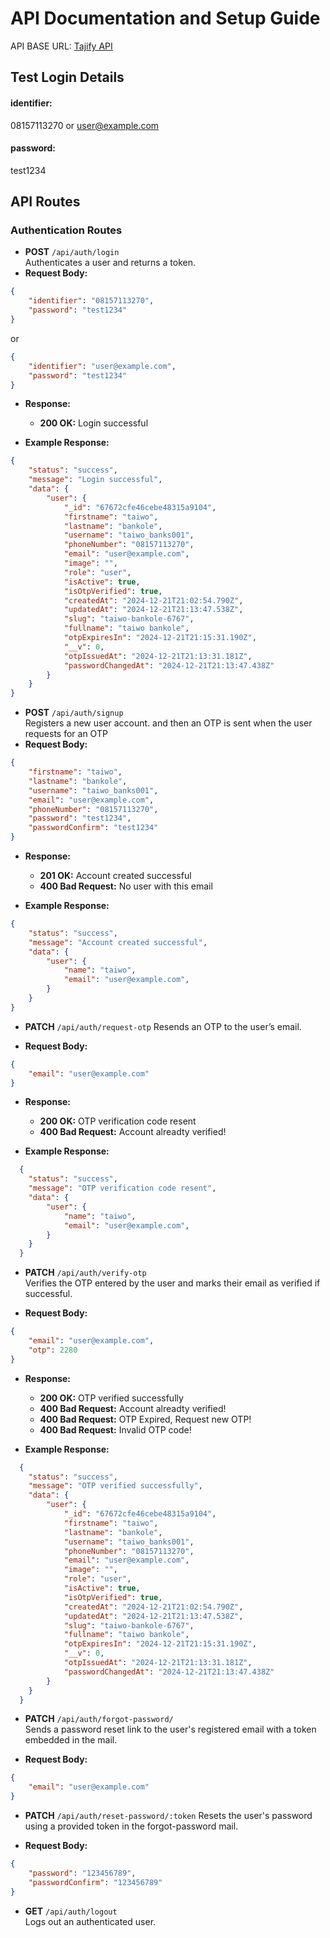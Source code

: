 # API Documentation and Setup Guide

API BASE URL:
[Tajify API](https://api-tajify-production.up.railway.app)


## Test Login Details

#### identifier:
08157113270 or user@example.com

#### password:
test1234


## API Routes

### Authentication Routes

-   **POST** `/api/auth/login`  
    Authenticates a user and returns a token.
-   **Request Body:**

```json
{
	"identifier": "08157113270",
	"password": "test1234"
}
```
or
```json
{
	"identifier": "user@example.com",
	"password": "test1234"
}
```

-   **Response:**

    -   **200 OK:** Login successful

-   **Example Response:**
```json
{
	"status": "success",
	"message": "Login successful",
	"data": {
		"user": {
            "_id": "67672cfe46cebe48315a9104",
            "firstname": "taiwo",
            "lastname": "bankole",
            "username": "taiwo_banks001",
            "phoneNumber": "08157113270",
            "email": "user@example.com",
            "image": "",
            "role": "user",
            "isActive": true,
            "isOtpVerified": true,
            "createdAt": "2024-12-21T21:02:54.790Z",
            "updatedAt": "2024-12-21T21:13:47.538Z",
            "slug": "taiwo-bankole-6767",
            "fullname": "taiwo bankole",
            "otpExpiresIn": "2024-12-21T21:15:31.190Z",
            "__v": 0,
            "otpIssuedAt": "2024-12-21T21:13:31.181Z",
            "passwordChangedAt": "2024-12-21T21:13:47.438Z"
        }
	}
}
```


-   **POST** `/api/auth/signup`  
    Registers a new user account. and then an OTP is sent when the user requests for an OTP
-   **Request Body:**

```json
{
	"firstname": "taiwo",
	"lastname": "bankole",
	"username": "taiwo_banks001",
	"email": "user@example.com",
	"phoneNumber": "08157113270",
	"password": "test1234",
	"passwordConfirm": "test1234"
}
```

-   **Response:**
    -   **201 OK:** Account created successful
    -   **400 Bad Request:** No user with this email

-   **Example Response:**
```json
{
	"status": "success",
	"message": "Account created successful",
	"data": {
        "user": {
            "name": "taiwo",
            "email": "user@example.com",
        }
    }
}
```


-   **PATCH** `/api/auth/request-otp`
    Resends an OTP to the user’s email.

-   **Request Body:**
```json
{
	"email": "user@example.com"
}
```

-   **Response:**
    -   **200 OK:** OTP verification code resent
    -   **400 Bad Request:** Account alreadty verified!

-   **Example Response:**
```json
  {
    "status": "success",
    "message": "OTP verification code resent",
    "data": {
        "user": {
            "name": "taiwo",
            "email": "user@example.com",
        }
    }
  }
```


-   **PATCH** `/api/auth/verify-otp`  
    Verifies the OTP entered by the user and marks their email as verified if successful.

-   **Request Body:**
```json
{
	"email": "user@example.com",
	"otp": 2280
}
```

-   **Response:**
    -   **200 OK:** OTP verified successfully
    -   **400 Bad Request:** Account alreadty verified!
    -   **400 Bad Request:** OTP Expired, Request new OTP!
    -   **400 Bad Request:** Invalid OTP code!

-   **Example Response:**
```json
  {
    "status": "success",
    "message": "OTP verified successfully",
    "data": {
        "user": {
            "_id": "67672cfe46cebe48315a9104",
            "firstname": "taiwo",
            "lastname": "bankole",
            "username": "taiwo_banks001",
            "phoneNumber": "08157113270",
            "email": "user@example.com",
            "image": "",
            "role": "user",
            "isActive": true,
            "isOtpVerified": true,
            "createdAt": "2024-12-21T21:02:54.790Z",
            "updatedAt": "2024-12-21T21:13:47.538Z",
            "slug": "taiwo-bankole-6767",
            "fullname": "taiwo bankole",
            "otpExpiresIn": "2024-12-21T21:15:31.190Z",
            "__v": 0,
            "otpIssuedAt": "2024-12-21T21:13:31.181Z",
            "passwordChangedAt": "2024-12-21T21:13:47.438Z"
        }
    }
  }
```


-   **PATCH** `/api/auth/forgot-password/`  
    Sends a password reset link to the user's registered email with a token embedded in the mail.

-   **Request Body:**
```json
{
	"email": "user@example.com"
}
```


-   **PATCH** `/api/auth/reset-password/:token`
    Resets the user's password using a provided token in the forgot-password mail.

-   **Request Body:**
```json
{
	"password": "123456789",
	"passwordConfirm": "123456789"
}
```


-   **GET** `/api/auth/logout`  
    Logs out an authenticated user.


<!--

### Categories Routes (Categories Management)

- **GET** `api/v1/categories`
  Lists all categories with a count of associated events (paginated).

- **POST** `api/v1/categories`
  Creates a new category.

- **POST** `api/v1/categories/{categoryId}`
  Updates an existing category.

- **PATCH** `api/v1/categories/{categoryId}/toggle-status`
  Toggles the status (enabled/disabled) of a category.

- **DELETE** `api/v1/categories/{categoryId}`
  Deletes a category.

### Events Routes (Events Management)

- **GET** `api/v1/events`
  Lists all events with optional search and filtering.

- **POST** `api/v1/events`
   Creates a new event.

  - **POST** `api/v1/events/overview`
    Validates event overview details. (When a user clicks on save and continue but it doesn't submit the form)

  - **POST** `api/v1/events/gallery`
    Validates gallery images for an event. (When a user clicks on save and continue but it doesn't submit the form)

  - **POST** `api/v1/events/tickets`
     Validates tickets associated with an event. (When a user clicks on save and continue but it doesn't submit the form)

    **Example Request**:

    ```json
    POST /api/v1/events
    {
    "user_id": 1,
    "category_id": 2,
    "event_name": "Tech Conference 2024",
    "event_description": "A conference for tech enthusiasts, developers, and entrepreneurs to network and learn about the latest trends in technology.",
    "status": "Pending",
    "featured": true,
    "price": 99.99,
    "event_type": "physical",
    "event_location": "Tech Arena, Downtown City",
    "start_date": "2024-12-01",
    "start_date_time": "09:00:00",
    "end_date": "2024-12-01",
    "end_date_time": "18:00:00",
    "cover_photo": "path_to_cover_photo.jpg",
    "event_image": "path_to_event_image.jpg",
    "tickets": [
    {
    "ticket_category": "Single Ticket",
    "ticket_type": "paid",
    "ticket_name": "General Admission",
    "ticket_description": "General access to all sessions and workshops.",
    "ticket_stock": "Limited Stock",
    "ticket_quantity": 500,
    "ticket_price": 99.99,
    "ticket_purchase_limit": 5,
    "transfers_fees_to_guest": false,
    "group_size": null
    },
    {
    "ticket_category": "Group Ticket",
    "ticket_type": "paid",
    "ticket_name": "VIP Group Package",
    "ticket_description": "VIP access with additional perks, including a meet-and-greet with the speakers.",
    "ticket_stock": "Limited Stock",
    "ticket_quantity": 100,
    "ticket_price": 499.99,
    "ticket_purchase_limit": 10,
    "transfers_fees_to_guest": true,
    "group_size": 5
    }]
    }
    ```

- **PUT** `api/v1/events/{eventId}/update-details`
  Updates event overview details of a particular event.

- **POST** `api/v1/events/{eventId}/update-gallery`
  Updates event gallery images of a particular event.

- **PUT** `api/v1/events/{eventId}/update-tickets`
  Updates tickets associated with an event.

- **GET** `api/v1/events/{eventId}/tickets`
  Retrieves all tickets associated with a specific event.

- **DELETE** `api/v1/events/{eventId}/tickets/{ticketId}`
  Deletes a specific ticket from an event.

- **DELETE** `api/v1/events/{eventId}`
  Deletes an event and all resources attributed to it.

---

## Testing

### Testing with Postman

1. **Import API Documentation**
   Use this README or individual API routes in Postman to organize and test each endpoint.

2. **Environment Setup**
   Use Postman environment variables for `base_url`, `access_token`, etc., to simplify testing.

3. **Testing Image Uploads**
   For image fields (e.g., `cover_photo`, `event_image`), set `form-data` in Postman with the `file` data type for uploads.

4. **Pagination**
   Append `page` query parameters as needed:

   ```http
   GET /api/categories?page=2
   ```

---

## Example Request Bodies

### Category Creation

```json
{
  "category_name": "Music",
  "image": "image_url"
}
```

### Event Overview Updating

```json
{
  "user_id": 1,
  "category_id": 2,
  "event_name": "Concert 2024",
  "event_description": "An amazing music concert!",
  "status": "Pending",
  "featured": false,
  "price": 150.0,
  "event_type": "physical",
  "event_location": "New York",
  "start_date": "2024-12-25",
  "start_date_time": "19:00:00",
  "end_date": "2024-12-26",
  "end_date_time": "02:00:00"
}
```

### Ticket Updating

```json
{
  "event_id": 1,
  "ticket_category": "Single Ticket",
  "ticket_type": "paid",
  "ticket_name": "General Admission",
  "ticket_description": "Access to all areas.",
  "ticket_stock": "Limited Stock",
  "ticket_quantity": 100,
  "ticket_price": 50.0,
  "ticket_purchase_limit": 5,
  "transfers_fees_to_guest": true,
  "group_size": null
}
```

---

### Notifications Route

- **POST** `api/v1/notification-mail`
  Sends an email notification to specified users.

### Users/Organizers Management Routes

- **PUT** `api/v1/user/{id}/toggle-feature`
  Toggles the featured for a user by their ID.

  **PUT | PATCH** `api/v1/user/{id}`
  The admin is able to edit users/organizers details by their ID.

- **GET | HEAD** `api/v1/users`
  Retrieves a list of all users.

- **POST** `api/v1/users`
  Creates a new user.
  Users can be filtered by the following `active, kyc_verified, phone_verified, email_unverified, banned `.
  example : `/api/v1/users?filter=phone_verified`

- **GET | HEAD** `api/v1/users/{user}`
  Retrieves details for a specific user by their ID. and shows all relationships associated with the user

### Payment Integration/ticket checkout action

#### 1. Create Order and Initiate Payment

Initiates an order for a specific ticket and redirects the user to Paystack for payment.

- **POST** `/api/v1/order/{ticketId}/checkout`
- **Parameters**:
  - **Path Parameter**:
    - `ticketId` (integer, required): The ID of the ticket the user wants to purchase.
  - **Body Parameters** (JSON):
    - `ticket_quantity` (integer, required): Quantity of tickets to order.
    - `first_name` (string, required): Customer's first name.
    - `last_name` (string, required): Customer's last name.
    - `email` (string, required): Customer's email.
    - `confirm_email` (required and it should be same as the email),
    - `phone_number` (string, required): Customer's phone number.
    - `send_to_different_email` (boolean, optional): Whether to send the ticket to a different email.
    - `attendee_first_name`, `attendee_last_name`, `attendee_email`, `attendee_confirm_email`(same as the attendee_email) (required if `send_to_different_email` is `true` or `1`): Attendee's details.
- **Example Request**:

      ```json
      POST /api/order/123/checkout
      {
        "ticket_quantity": 2,
        "first_name": "John",
        "last_name": "Doe",
        "email": "john.doe@example.com",
        "phone_number": "1234567890",
        "send_to_different_email": true,
        "attendee_first_name": "Jane",
        "attendee_last_name": "Smith",
        "attendee_email": "jane.smith@example.com"
      }
      ```

- **Response**:

  ```json
  {
    "payment_url": "https://paystack.com/pay/xxxxxx"
  }
  ```

#### 2. Handle Payment Callback

Receives the payment status from Paystack and updates the order’s payment and status fields.

- **URL**: `/api/v1/payment/callback`
- **Method**: `GET`
- **Query Parameters**:

  - `reference` (string, required): The unique reference for the transaction provided by Paystack(automatically/manually).
    the ticket order_code is same as the reference `?reference=xxxxxxxx`

- **Description**: After payment on Paystack, this endpoint verifies the payment and updates the order’s `payment_status` and `status` fields:

  - If `status` is `paid`, the `status` is updated to `active`.
  - If `status` is `pending`, the `status` is updated to `pending`.
  - If `status` is `refunded`, the `status` is updated to `canceled`.

  It is very necessary for this endpoint to be used so as to send the Individual a ticket via mail

- **Example Request**:

  ```plaintext
  GET /api/payment/callback?reference=unique-reference-code
  ```

- **Response**:

  - **200 OK**: Your Ticket has been sent to you via the email provided.
  - **400 Bad Request**: Unable to verify transaction.

---

### Orders Management

- **GET | HEAD** `api/v1/orders`
  Retrieves a list of all orders.

- **GET | HEAD** `api/v1/orders/{order}`
  Retrieves details for a specific order by their ID.

---

### Withdrawals, Deposits, Balances Addition and Subtraction

#### 1. **Request Withdrawal**

- **Endpoint:** `/api/v1/user/request/withdrawal`
- **Method:** `POST`
- **Description:** Allows a user to initiate a withdrawal request. The requested amount will be pending approval from an admin.
- **Request Body Parameters:**
- `amount` (required): The amount the user wants to withdraw (must be greater than 1000 naira and less than the available balance).
- `password` (required): Authenticated user password
- **Example Request:**

  ```json
  {
    "amount": 1500,
    "password": "password" //For confirmation
  }
  ```

#### 2. **Approve Withdrawal (Admin Only)**

- **Endpoint:** `/api/v1/admin/approve/{transactionId}/withdrawal`
- **Method:** `POST`
- **Description:** Allows an admin to approve a withdrawal request, creating a transfer recipient and initiating the Paystack transfer.
- **URL Parameters:**
- transactionId` (required): The ID of the withdrawal transaction to be approved.
- **Example Usage:** `/api/v1/admin/approve/12345/withdrawal`

#### 3. **Reject Withdrawal (Admin Only)**

- **Endpoint:** `/api/v1/admin/reject/{transactionId}/withdrawal`
- **Method:** `POST`
- **Description:** Allows an admin to reject a withdrawal request. The transaction status will be updated to rejected, and the user will be notified with a remark whenever there check their transaction history.
- **URL Parameters:**
- `transactionId` (required): The ID of the withdrawal transaction to be rejected.
- **Example Usage:** `/api/v1/admin/reject/12345/withdrawal`

#### 4. **Handle Transfer Callback**

- **Endpoint:** `/api/v1/transfer/callback`
- **Method:** `GET`
- **Description:** Callback URL for Paystack to notify the application of the final status of a transfer. This endpoint will update the transaction status based on the transfer outcome.
- **Notes:** Paystack will send a `GET` request to this endpoint with details about the transfer status.

#### 5. **Add to user Balance**

- **Endpoint:** `/api/v1/users/{userId}/add-balance`
- **Method:** `POST`
- **Description:** This is the endpoint to be called if a user balance is about to be added.
- **URL Parameters**:
- `{userId}`: The unique ID of the user whose Balance you want to Add.

#### 6. **Subtract user Balance**

- **Endpoint:** `/api/v1/users/{userId}/subtract-balance`
- **Method:** `POST`
- **Description:** This is the endpoint to be called if a user balance is about to be subtracted.
- **URL Parameters** :
- `{userId}`: The unique ID of the user whose Balance you want to Subtract.

---

# API Endpoints - Admin Panel

This section covers the API routes that allow the admin to view transactions, deposits, and withdrawals for a particular user. The routes include filtering, searching by transaction reference, and date ranges.

### 1. **Get All Transactions for a Specific User**

- **Endpoint**: `GET /api/v1/users/{userId}/transactions`
- **Description**: Retrieve all transactions for a specific user.
- **URL Parameters**:
- `{userId}`: The unique ID of the user whose transactions you want to retrieve.

### 2. **Filter Transactions for a Specific User**

- **Endpoint**: `GET /api/v1/users/{userId}/transactions?transaction_reference={reference}&type={type}&remark={remark}&start_date={start_date}&end_date={end_date}`
- **Description**: Retrieve transactions for a specific user with various filters.
- **URL Parameters**:
  - `{userId}`: The unique ID of the user.
  - `transaction_reference`: Optional, filter by transaction reference (e.g., `a98a88fb-da1d-4f93-9304-1a977669b0df`).
  - `type`: Optional, filter by transaction type (`deposit` or `transfer`).
  - `remark`: Optional, filter by a specific remark (e.g., `Balance added by admin`).
  - `start_date`: Optional, filter transactions from a start date (e.g., `2024-01-01`).
  - `end_date`: Optional, filter transactions up to an end date (e.g., `2024-11-01`).

### 3. **Get a Specific Transaction by ID**

- **Endpoint**: `GET /api/v1/users/{userId}/transactions/{transactionId}`
- **Description**: Retrieve a specific transaction by its ID for a user.
- **URL Parameters**:
  - `{userId}`: The unique ID of the user.
  - `{transactionId}`: The unique ID of the transaction.

### 4. **Get All Deposits for a Specific User**

- **Endpoint**: `GET /api/v1/users/{userId}/deposits`
- **Description**: Retrieve all deposit transactions for a specific user.
- **URL Parameters**:
  - `{userId}`: The unique ID of the user.

### 5. **Get Deposit Counts for a Specific User**

- **Endpoint**: `GET /api/v1/users/{userId}/deposits/get-deposit-counts`
- **Description**: Retrieve the count of deposit transactions for a specific user.
- **URL Parameters**:
  - `{userId}`: The unique ID of the user.

### 6. **Filter Deposits for a Specific User**

- **Endpoint**: `GET /api/v1/users/{userId}/deposits?status={status}&start_date={start_date}&end_date={end_date}`
- **Description**: Retrieve deposits for a specific user with status and date filters.
- **URL Parameters**:
  - `{userId}`: The unique ID of the user.
  - `status`: Optional, filter by deposit status (`pending`, `completed`, etc.).
  - `start_date`: Optional, filter deposits from a start date (e.g., `2024-11-10`).
  - `end_date`: Optional, filter deposits up to an end date (e.g., `2024-11-11`).

### 7. **Get All Withdrawals for a Specific User**

- **Endpoint**: `GET /api/v1/users/{userId}/withdrawals`
- **Description**: Retrieve all withdrawal transactions for a specific user.
- **URL Parameters**:
  - `{userId}`: The unique ID of the user.

### 8. **Get Withdrawal Counts for a Specific User**

- **Endpoint**: `GET /api/v1/users/{userId}/withdrawals/get-withdrawal-counts`
- **Description**: Retrieve the count of withdrawal transactions for a specific user.
- **URL Parameters**:
  - `{userId}`: The unique ID of the user.

### 9. **Filter Withdrawals for a Specific User**

- **Endpoint**: `GET /api/v1/users/{userId}/withdrawals?status={status}`
- **Description**: Retrieve withdrawals for a specific user, filtered by status (e.g., `pending`, `approved`, `rejected`).
- **URL Parameters**:
  - `{userId}`: The unique ID of the user.
  - `status`: Optional, filter by withdrawal status (`pending`, `approved`, `rejected`)

#### **Ticket Verification**

- **Endpoint:** `/api/v1/ticket/verify`
- **Method:** `POST`
- **Description:** Allows a vendors to verify attendees Ticket.
- **Request Body Parameters:**
- `order_code` (required): The the order_code generated after purchase, which is also embedded with the QRcode.
- **Example Request:**

  ```json
  {
    "order_code": "YEC4YCZXW4"
  }
  ```

---

## Profile Management API Endpoints

#### 1. **View Profile**

- **Route**: `GET api/v1/profile`
- **Description**: Fetch the authenticated user's profile information.
- **Response**:
  ```json
  {
    "id": 1,
    "role": "admin|vendor|user",
    "username": "johndoe",
    "email": "johndoe@example.com",
    "first_name": "John",
    "last_name": "Doe",
    "phone_number": "+123456789",
    "address": "123 Street Name",
    "city": "City",
    "state": "State",
    "country": "Country",
    "profile_image": "profile_image_url",
    "created_at": "2024-01-01T00:00:00Z",
    "updated_at": "2024-01-01T00:00:00Z"
  }
  ```

#### 2. **Update Personal Information**

- **Route**: `PUT api/v1/profile/personal-info`
- **Description**: Update the user's personal information such as name.
- **Request Body**:
  ```json
  {
    "first_name": "John",
    "last_name": "Doe",
    "username": "John1235r764t7",
    "email": "test@email.com",
    "phone_number": "+22434536"
  }
  ```

#### 3. **Update Contact Information**

- **Route**: `PUT api/v1/profile/contact-info`
- **Description**: Update the user's contact details such as address and phone number.
- **Request Body**: All fields are nullable
  ```json
  {
    "address": "123 Street Name",
    "city": "City",
    "state": "State",
    "zipcode": "12345",
    "country": "Country"
  }
  ```

#### 4. **Update Password**

- **Route**: `PUT api/v1/profile/password-update`
- **Description**: Update the user's password.
- **Request Body**:
  ```json
  {
    "current_password": "current_password",
    "new_password": "new_password",
    "new_password_confirmation": "new_password"
  }
  ```

#### 5. **Update Profile Picture**

- **Route**: `POST api/v1/profile/profile-picture-update`
- **Description**: Upload or update the user's profile picture.
- **Request Body** (Multipart/Form-Data):
  ```
  profile_image: [file]
  ```
- **Response**: Brings the image url
  ```json
  {
    "success": true,
    "message": "Profile picture updated successfully",
    "profile_image_url": "new_image_url"
  }
  ```

## GLOBAL SEARCH For vendors

- **Route**: `GET api/v1/search` || `GET api/v1/search?query=`
- **Description**: Fetch results for searches.
- **Response**:
  ```json
  {
    "query": "word"
  }
  ```

---

## Retrieve transaction for authenticated vendors

- **Route**: `GET api/v1/transactions` || `GET api/v1/transactions?search=`
- **Description**: Fetch transactions.

- **Route**: `GET api/v1/transactions/{transactionId}`
- **Description**: Fetch a particular transaction using the `{transactionId}`.

---

## Retrieve various categories of events on the landing page

- **Route**: `GET api/v1/featured-events`
- **Description**: Fetch featured events.

- **Route**: `GET /event/{eventId}/view`
- **Description**: Fetch details of a specific event and increment its view count.
- **Parameters**:
  - `eventId` (path): The ID of the event to view.
- **Response**:
  - **200 OK**: Event details including related tickets and gallery.
  - **404 Not Found**: Event does not exist.
- **Route**: `GET /event/popular`
- **Description**: Retrieve a list of the most popular events based on view count.
- **Response**:

  - **200 OK**: A list of popular events sorted by views in descending order.

- **Route**: `GET /event/free`
- **Description**: Fetch events that have free tickets available.
- **Response**:
  - **200 OK**: A list of events containing at least one free ticket.
  - **204 No Content**: No free events available.

### **Support Ticket API Documentation**

- **Route**: `GET /support-tickets`

  - **Description**: Fetch a paginated list of all support tickets.
    - Admins can view all tickets.
    - Vendors or regular users see only their own tickets.
  - **Response**:
    - **200 OK**: A paginated list of support tickets, including subject, priority, status, and last reply details.
  - **Example Response**:
    ```json
    {
      "data": [
        {
          "id": 1,
          "subject": "Login Issue",
          "priority": "High",
          "status": "Open",
          "last_message": "Your issue has been resolved.",
          "last_reply_date": "2 hours ago"
        }
      ],
      "current_page": 1,
      "last_page": 3,
      "total": 25
    }
    ```

- **Route**: `GET /support-tickets/{ticketId}`

  - **Description**: Fetch details of a specific support ticket, including its message history and attachments.
  - **Parameters**:
    - `ticketId` (path): The ID of the ticket to view.
  - **Response**:
    - **200 OK**: Ticket details, including subject, priority, status, and replies.
    - **404 Not Found**: Ticket does not exist.

- **Route**: `POST /support-tickets`

  - **Description**: Create a new support ticket.
  - **Request Body**:
    - `subject` (required, string): The subject of the ticket.
    - `message` (required, string): The initial message or description of the issue.
    - `priority` (required, string): The priority level of the ticket (e.g., "High", "Medium", "Low").
    - `attachment`(optional)(bulk insertion too)
  - **Response**:
    - **201 Created**: Ticket successfully created.
  - **Example Request**:
    ```json
    {
      "subject": "Payment Issue",
      "message": "I was charged twice for my last transaction.",
      "priority": "High",
      "attachment[]": "file"
    }
    ```

- **Route**: `POST /support-tickets/{ticketId}/reply`

  - **Description**: Add a reply to a specific support ticket.
  - **Parameters**:
    - `ticket` (path): The ID of the ticket being replied to.
  - **Request Body**:
    - `message` (required, string): The reply message.
    - `attachments` (optional, file): Any files to attach to the reply.
  - **Response**:
    - **200 OK**: Reply added successfully.
  - **Example Request**:
    ```json
    {
      "message": "Can you provide more details about the payment issue?"
    }
    ```

- **Route**: `PATCH /support-tickets/{ticket}/status`

  - **Description**: Change the status of a ticket (e.g., from "Open" to "Closed" or vice versa).
  - **Parameters**:
    - `ticket` (path): The ID of the ticket to update.
  - **Request Body**:
    - `status` (required, string): The new status of the ticket (e.g., "Open", "Closed").
  - **Response**:
    - **200 OK**: Ticket status updated successfully.
  - **Example Request**:
    ```json
    {
      "status": "Closed"
    }
    ```

- **Route**: `DELETE /support-tickets/{ticketId}`
  - **Description**:Deletes a Support ticket and associated datas including attachments.
  - **Parameters**:
    - `ticketId` (path): The ID of the ticket to delete. -->
